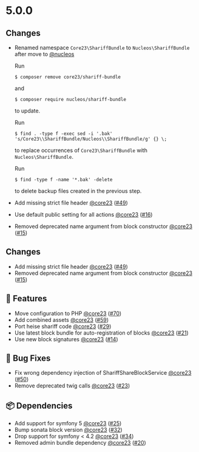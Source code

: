 # 5.0.0

## Changes

- Renamed namespace `Core23\ShariffBundle` to `Nucleos\ShariffBundle` after move to [@nucleos]

  Run

  ```
  $ composer remove core23/shariff-bundle
  ```

  and

  ```
  $ composer require nucleos/shariff-bundle
  ```

  to update.

  Run

  ```
  $ find . -type f -exec sed -i '.bak' 's/Core23\\ShariffBundle/Nucleos\\ShariffBundle/g' {} \;
  ```

  to replace occurrences of `Core23\ShariffBundle` with `Nucleos\ShariffBundle`.

  Run

  ```
  $ find -type f -name '*.bak' -delete
  ```

  to delete backup files created in the previous step.

- Add missing strict file header [@core23] ([#49])
- Use default public setting for all actions [@core23] ([#16])
- Removed deprecated name argument from block constructor [@core23] ([#15])

## Changes

- Add missing strict file header [@core23] ([#49])
- Removed deprecated name argument from block constructor [@core23] ([#15])

## 🚀 Features

- Move configuration to PHP [@core23] ([#70])
- Add combined assets [@core23] ([#59])
- Port heise shariff code [@core23] ([#29])
- Use latest block bundle for auto-registration of blocks [@core23] ([#21])
- Use new block signatures [@core23] ([#14])

## 🐛 Bug Fixes

- Fix wrong dependency injection of ShariffShareBlockService [@core23] ([#50])
- Remove deprecated twig calls [@core23] ([#23])

## 📦 Dependencies

- Add support for symfony 5 [@core23] ([#25])
- Bump sonata block version [@core23] ([#32])
- Drop support for symfony < 4.2 [@core23] ([#34])
- Removed admin bundle dependency [@core23] ([#20])

[#70]: https://github.com/nucleos/NucleosShariffBundle/pull/70
[#59]: https://github.com/nucleos/NucleosShariffBundle/pull/59
[#50]: https://github.com/nucleos/NucleosShariffBundle/pull/50
[#49]: https://github.com/nucleos/NucleosShariffBundle/pull/49
[#34]: https://github.com/nucleos/NucleosShariffBundle/pull/34
[#32]: https://github.com/nucleos/NucleosShariffBundle/pull/32
[#29]: https://github.com/nucleos/NucleosShariffBundle/pull/29
[#25]: https://github.com/nucleos/NucleosShariffBundle/pull/25
[#23]: https://github.com/nucleos/NucleosShariffBundle/pull/23
[#21]: https://github.com/nucleos/NucleosShariffBundle/pull/21
[#20]: https://github.com/nucleos/NucleosShariffBundle/pull/20
[#16]: https://github.com/nucleos/NucleosShariffBundle/pull/16
[#15]: https://github.com/nucleos/NucleosShariffBundle/pull/15
[#14]: https://github.com/nucleos/NucleosShariffBundle/pull/14
[@nucleos]: https://github.com/nucleos
[@core23]: https://github.com/core23
